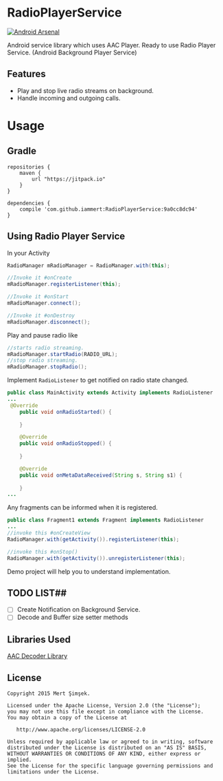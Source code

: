 # RadioPlayerService
[![Android Arsenal](https://img.shields.io/badge/Android%20Arsenal-RadioPlayerService-green.svg?style=flat)](http://android-arsenal.com/details/1/2168)

Android service library which uses AAC Player. Ready to use Radio Player Service. (Android Background Player Service)

## Features ##
- Play and stop live radio streams on background.
- Handle incoming and outgoing calls.

# Usage #

## Gradle ##
```
repositories {
    maven {
        url "https://jitpack.io"
    }
}
```

```
dependencies {
    compile 'com.github.iammert:RadioPlayerService:9a0cc8dc94'
}
```

## Using Radio Player Service ##

In your Activity

```java
RadioManager mRadioManager = RadioManager.with(this);
```
```java
//Invoke it #onCreate
mRadioManager.registerListener(this);
```
```java
//Invoke it #onStart
mRadioManager.connect();
```
```java
//Invoke it #onDestroy
mRadioManager.disconnect();
```

Play and pause radio like 
```java
//starts radio streaming.
mRadioManager.startRadio(RADIO_URL);
//stop radio streaming.
mRadioManager.stopRadio();
```
Implement `RadioListener` to get notified on radio state changed.
```java
public class MainActivity extends Activity implements RadioListener
...
 @Override
    public void onRadioStarted() {
        
    }

    @Override
    public void onRadioStopped() {
        
    }

    @Override
    public void onMetaDataReceived(String s, String s1) {
        
    }
...
```
Any fragments can be informed when it is registered.

```java
public class Fragment1 extends Fragment implements RadioListener
...
//invoke this #onCreateView
RadioManager.with(getActivity()).registerListener(this);

//invoke this #onStop()
RadioManager.with(getActivity()).unregisterListener(this);

```




Demo project will help you to understand implementation.

## TODO LIST##

* [ ] Create Notification on Background Service.
* [ ] Decode and Buffer size setter methods

## Libraries Used ##

[AAC Decoder Library](https://github.com/vbartacek/aacdecoder-android)


License
--------


    Copyright 2015 Mert Şimşek.

    Licensed under the Apache License, Version 2.0 (the "License");
    you may not use this file except in compliance with the License.
    You may obtain a copy of the License at

       http://www.apache.org/licenses/LICENSE-2.0

    Unless required by applicable law or agreed to in writing, software
    distributed under the License is distributed on an "AS IS" BASIS,
    WITHOUT WARRANTIES OR CONDITIONS OF ANY KIND, either express or implied.
    See the License for the specific language governing permissions and
    limitations under the License.




